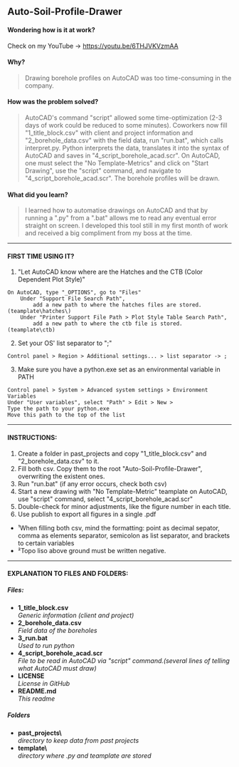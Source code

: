 ## Auto-Soil-Profile-Drawer
#### Wondering how is it at work?
Check on my YouTube -> https://youtu.be/6THJVKVzmAA
#### Why?
> Drawing borehole profiles on AutoCAD was too time-consuming in the company. 
#### How was the problem solved?
> AutoCAD's command "script" allowed some time-optimization (2-3 days of work could be reduced to some minutes). Coworkers now fill "1_title_block.csv" with client and project information and "2_borehole_data.csv" with the field data, run "run.bat", which calls interpret.py. Python interprets the data, translates it into the syntax of AutoCAD and saves in "4_script_borehole_acad.scr". On AutoCAD, one must select the "No Template-Metrics" and click on "Start Drawing", use the "script" command, and navigate to "4_script_borehole_acad.scr". The borehole profiles will be drawn.
#### What did you learn?
> I learned how to automatise drawings on AutoCAD and that by running a ".py" from a ".bat" allows me to read any eventual error straight on screen. I developed this tool still in my first month of work and received a big compliment from my boss at the time.
---
#### FIRST TIME USING IT?
1. "Let AutoCAD know where are the Hatches and the CTB (Color Dependent Plot Style)"
```
On AutoCAD, type "_OPTIONS", go to "Files"
    Under "Support File Search Path",
        add a new path to where the hatches files are stored. (teamplate\hatches\)
    Under "Printer Support File Path > Plot Style Table Search Path",
        add a new path to where the ctb file is stored.   (teamplate\ctb)
```
2. Set your OS' list separator to ";"
```
Control panel > Region > Additional settings... > list separator -> ;
```
3. Make sure you have a python.exe set as an environmental variable in PATH
```
Control panel > System > Advanced system settings > Environment Variables
Under "User variables", select "Path" > Edit > New > 
Type the path to your python.exe
Move this path to the top of the list
```
---
#### INSTRUCTIONS:
1. Create a folder in past_projects and copy "1_title_block.csv" and "2_borehole_data.csv" to it.
2. Fill both csv. Copy them to the root "Auto-Soil-Profile-Drawer\", overwriting the existent ones.
3. Run "run.bat" (if any error occurs, check both csv)
4. Start a new drawing with "No Template-Metric" teamplate on AutoCAD, use "script" command, select "4_script_borehole_acad.scr"
5. Double-check for minor adjustments, like the figure number in each title.
6. Use publish to export all figures in a single .pdf
- ¹When filling both csv, mind the formatting: point as decimal sepator, comma as elements separator, semicolon as list separator, and brackets to certain variables
- ²Topo liso above ground must be written negative.

---
#### EXPLANATION TO FILES AND FOLDERS:
##### Files:
- **1_title_block.csv**\
_Generic information (client and project)_
- **2_borehole_data.csv**\
_Field data of the boreholes_
- **3_run.bat**\
_Used to run python_
- **4_script_borehole_acad.scr**\
_File to be read in AutoCAD via "script" command.(several lines of telling what AutoCAD must draw)_
- **LICENSE**\
_License in GitHub_
- **README.md**\
_This readme_
##### Folders
- **past_projects\\**\
_directory to keep data from past projects_
- **template\\**\
_directory where .py and teamplate are stored_